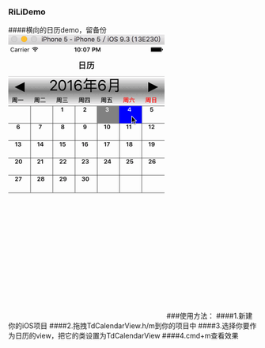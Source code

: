 ### RiLiDemo
####横向的日历demo，留备份
![image](https://github.com/Easyzhan/RiLiDemo/blob/master/rili.gif)
###使用方法：
####1.新建你的iOS项目
####2.拖拽TdCalendarView.h/m到你的项目中
####3.选择你要作为日历的view，把它的类设置为TdCalendarView
####4.cmd+m查看效果
